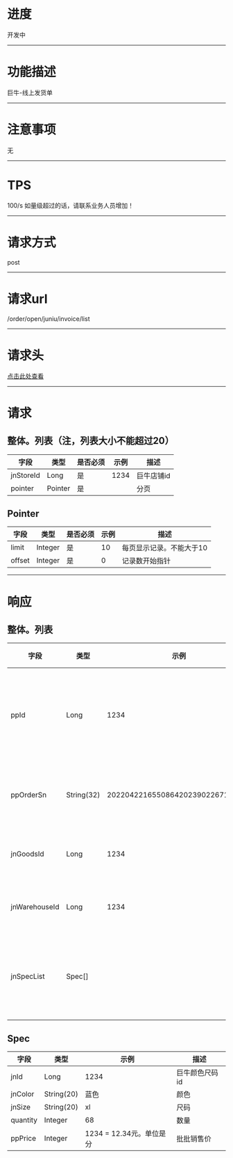 # 进度
开发中

---

# 功能描述
巨牛-线上发货单

---

# 注意事项
无

---

# TPS
100/s 如量级超过的话，请联系业务人员增加！

---

# 请求方式
post

---

# 请求url
/order/open/juniu/invoice/list

---

# 请求头
[点击此处查看](../请求头部及签名方式.md)

---

# 请求
## 整体。列表（注，列表大小不能超过20）
| 字段            | 类型         |是否必须| 示例                            | 描述                              | 
| -------------- | ------------ | ---- | ------------------------------- | --------------------------------- |
| jnStoreId      | Long         | 是   | 1234                             | 巨牛店铺id                         |
| pointer        | Pointer      | 是   |                                  | 分页                               |


## Pointer
| 字段            | 类型         |是否必须| 示例                            | 描述                              | 
| -------------- | ------------ | ---- | ------------------------------- | --------------------------------- |
| limit          | Integer      |  是  | 10                              | 每页显示记录。不能大于10              |
| offset         | Integer      |  是  | 0                               | 记录数开始指针                     |

---

# 响应
## 整体。列表
| 字段            | 类型         | 示例                              | 描述                               | 
| -------------- | ------------ | -------------------------------- | --------------------------------- |
| ppId             | Long         | 1234                             | 批批网发货单主键id                   |
| ppOrderSn        | String(32)   | 20220422165508642023902267175168 | 批批网订单号                        |
| jnGoodsId        | Long         | 1234                             | 巨牛商品id                         |
| jnWarehouseId    | Long         | 1234                             | 巨牛仓库id                         |
| jnSpecList       | Spec[]       |                                  | 巨牛颜色尺码列表                     |



## Spec
| 字段            | 类型         | 示例                              | 描述                               | 
| -------------- | ------------ | -------------------------------- | --------------------------------- |
| jnId           | Long         | 1234                             | 巨牛颜色尺码id                       |
| jnColor        | String(20)   | 蓝色                              | 颜色                               |
| jnSize         | String(20)   | xl                               | 尺码                               |
| quantity       | Integer      | 68                               | 数量                               |
| ppPrice        | Integer      | 1234 = 12.34元。单位是分           | 批批销售价                          | 
